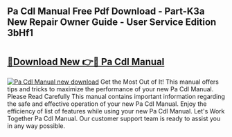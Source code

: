 ## Pa Cdl Manual Free Pdf Download - Part-K3a New Repair Owner Guide - User Service Edition 3bHf1

# <h2><a href="http://bc36224.oget.top/?id=Pa+Cdl+Manual">🔗Download New 👉🔴 Pa Cdl Manual</a></h2>

[![Pa Cdl Manual new download](https://i.imgur.com/5g1atiW.png)](http://bc36224.oget.top/?id=Pa+Cdl+Manual)
Get the Most Out of It! This manual offers tips and tricks to maximize the performance of your new Pa Cdl Manual. Please Read Carefully This manual contains important information regarding the safe and effective operation of your new Pa Cdl Manual. Enjoy the efficiency of list of features while using your new Pa Cdl Manual. Let's Work Together Pa Cdl Manual. Our customer support team is ready to assist you in any way possible.
